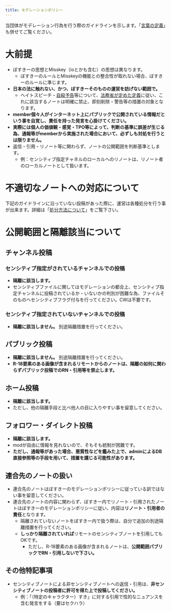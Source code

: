 ```yaml
---
title: モデレーションポリシー
---
```


当団体がモデレーション行為を行う際のガイドラインを示します。「[言葉の定義](/rules/important/00-word-definition/)」も併せてご覧ください。

# 大前提

- ぼすきーの思想とMisskey（ioとかも含む）の思想は異なります。
    - ぼすきーのルールとMisskeyの機能との整合性が取れない場合、ぼすきーのルールに準じます。
- **日本の法に触れない、かつ、ぼすきーそのものの運営を妨げない範囲で。**
    - ヘイトスピーチ・[自殺予告](https://www.telesa.or.jp/consortium/suicide/)等について、[法務省が定めた定義](https://www.moj.go.jp/JINKEN/jinken04_00108.html)に従い、これに該当するノートは明確に禁止、即刻削除・警告等の措置の対象となります。
- **member個々人がインターネット上にパブリックで公開されている情報だという事を自覚し、責任を持った発言を心掛けてください。**
- **実際には個人の価値観・感覚・TPO等によって、判断の基準に誤差が生じる為、通報等がmemberから実施された場合において、必ずしも対処を行うとは限りません。**
- 返信・引用・リノート等に関わらず、ノートの公開範囲を判断基準とします。
    - 例：センシティブ指定チャネルのローカルへのリノートは、リノート者のローカルノートとして扱います。

# 不適切なノートへの対応について

下記のガイドラインに沿っていない投稿があった際に、運営は各種処分を行う事が出来ます。詳細は「[処分方法について](/rules/important/03-disposal-methods/)」をご覧下さい。

# 公開範囲と隔離該当について

## チャンネル投稿

### センシティブ指定がされているチャンネルでの投稿

- **隔離に該当します。**
- センシティブファイルに関してはモデレーションの都合上、センシティブ指定チャンネルに投稿されているか・いないかの判別が困難な為、ファイルそのものへセンシティブフラグ付与を行ってください。CWは不要です。

### センシティブ指定されていないチャンネルでの投稿

- **隔離に該当しません。** 別途隔離措置を行ってください。

## パブリック投稿

- **隔離に該当しません。** 別途隔離措置を行ってください。
- **R-18要素のある画像が含まれるリモートからのノートは、隔離の如何に関わらずパブリック投稿でのRN・引用等を禁止します。**

## ホーム投稿

- **隔離に該当します。**
- ただし、他の隔離手段と比べ他人の目に入りやすい事を留意してください。

## フォロワー・ダイレクト投稿

- **隔離に該当します。**
- modが自由に情報を見れないので、そもそも統制が困難です。
- **ただし、通報等があった場合、悪質性などを鑑みた上で、adminによるDB直接参照等の手段を用いて、措置を講じる可能性があります。**

## 連合先のノートの扱い

- 連合先のノートはぼすきーのモデレーションポリシーに従っている訳ではない事を留意してください。
- 連合先のノートの内容に関わらず、ぼすきー内でリノート・引用されたノートはぼすきーのモデレーションポリシーに従い、内容は**リノート・引用者の責任**となります。
    - 隔離されていないノートをぼすきー内で扱う際は、自分で追加の別途隔離措置を行ってください。
    - **しっかり隔離されていれば**リモートのセンシティブノートを引用してもOKです。
        - ただし、R-18要素のある画像が含まれるノートは、**公開範囲パブリックでRN・引用しないで下さい。**

## その他特記事項

- センシティブノートによる非センシティブノートへの返信・引用は、**非センシティブノートの投稿者に許可を得た上で投稿してください。**
    - 例：「（特定のキャラクター）すき」に対する引用で性的なニュアンスを含む発言をする（要はセクハラ）
